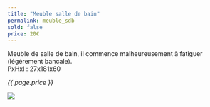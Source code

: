 ```yaml
---
title: "Meuble salle de bain"
permalink: meuble_sdb
sold: false
price: 20€
---
```

Meuble de salle de bain, il commence malheureusement à fatiguer (légérement bancale).  
PxHxl : 27x181x60

*{{ page.price }}*

<img src="{{ site.baseurl }}/assets/{{ page.permalink }}.png" />
